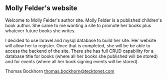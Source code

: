## Molly Felder's website
Welcome to Molly Felder's author site.  Molly Felder is a published children's book author.  She came to me wanting a site to promote her books plus whatever future books she writes.

I decided to use laravel and mysql database to build her site. Her website will allow her to register.  Once that is completed, she will be be able to access the backend of the site.  There she has full CRUD capability for a database title for books (where all her books she published will be stored) and for events (where all her book signing events will be stored).

Thomas Bockhorn
thomas.bockhorn@tecktonet.com
